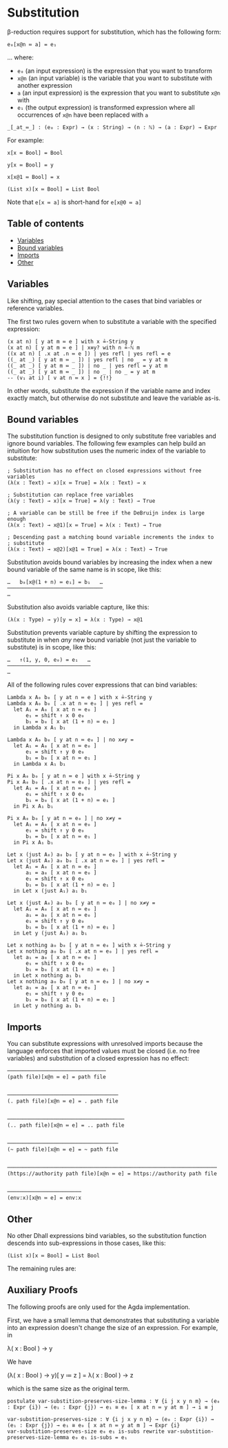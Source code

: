 <!--
```
module Dhall.Substitution where

open import Data.Bool using (Bool)
open import Data.Maybe using (nothing; just)
open import Data.Nat using (ℕ) using (_+_) renaming (_≟_ to _≟-ℕ_)
open import Data.String using (String) renaming(_≟_ to _≟-String_)
open import Dhall.Syntax.Parsed
open import Dhall.Shift
open import Relation.Binary.PropositionalEquality
open import Relation.Binary.HeterogeneousEquality
import Relation.Binary.HeterogeneousEquality as H
open import Relation.Nullary
```
-->

# Substitution

β-reduction requires support for substitution, which has the following form:

    e₀[x@n ≔ a] = e₁

... where:

* `e₀` (an input expression) is the expression that you want to transform
* `x@n` (an input variable) is the variable that you want to substitute with
  another expression
* `a` (an input expression) is the expression that you want to substitute `x@n`
  with
* `e₁` (the output expression) is transformed expression where all occurrences
  of `x@n` have been replaced with `a`

```
_[_at_≔_] : (e₀ : Expr) → (x : String) → (n : ℕ) → (a : Expr) → Expr
```

For example:

    x[x ≔ Bool] = Bool

    y[x ≔ Bool] = y

    x[x@1 ≔ Bool] = x

    (List x)[x ≔ Bool] = List Bool

Note that `e[x ≔ a]` is short-hand for `e[x@0 ≔ a]`

## Table of contents

* [Variables](#variables)
* [Bound variables](#bound-variables)
* [Imports](#imports)
* [Other](#other)

## Variables

Like shifting, pay special attention to the cases that bind variables or
reference variables.

The first two rules govern when to substitute a variable with the specified
expression:

```
(x at n) [ y at m ≔ e ] with x ≟-String y
(x at n) [ y at m ≔ e ] | x≡y? with n ≟-ℕ m
((x at n) [ .x at .n ≔ e ]) | yes refl | yes refl = e
((_ at _) [ y at m ≔ _ ]) | yes refl | no _ = y at m
((_ at _) [ y at m ≔ _ ]) | no _ | yes refl = y at m
((_ at _) [ y at m ≔ _ ]) | no _ | no _ = y at m
-- (v₁ at i) [ v at n ≔ x ] = {!!}
```

In other words, substitute the expression if the variable name and index exactly
match, but otherwise do not substitute and leave the variable as-is.

## Bound variables

The substitution function is designed to only substitute free variables and
ignore bound variables.  The following few examples can help build an intuition
for how substitution uses the numeric index of the variable to substitute:

    ; Substitution has no effect on closed expressions without free variables
    (λ(x : Text) → x)[x ≔ True] = λ(x : Text) → x

    ; Substitution can replace free variables
    (λ(y : Text) → x)[x ≔ True] = λ(y : Text) → True

    ; A variable can be still be free if the DeBruijn index is large enough
    (λ(x : Text) → x@1)[x ≔ True] = λ(x : Text) → True

    ; Descending past a matching bound variable increments the index to
    ; substitute
    (λ(x : Text) → x@2)[x@1 ≔ True] = λ(x : Text) → True

Substitution avoids bound variables by increasing the index when a new bound
variable of the same name is in scope, like this:

    …   b₀[x@(1 + n) ≔ e₁] = b₁   …
    ───────────────────────────────
    …


Substitution also avoids variable capture, like this:

    (λ(x : Type) → y)[y ≔ x] = λ(x : Type) → x@1

Substitution prevents variable capture by shifting the expression to substitute
in when *any* new bound variable (not just the variable to substitute) is in
scope, like this:


    …   ↑(1, y, 0, e₀) = e₁   …
    ───────────────────────────
    …


All of the following rules cover expressions that can bind variables:

```
Lambda x A₀ b₀ [ y at n ≔ e ] with x ≟-String y
Lambda x A₀ b₀ [ .x at n ≔ e₀ ] | yes refl =
  let A₁ = A₀ [ x at n ≔ e₀ ]
      e₁ = shift ↑ x 0 e₀
      b₁ = b₀ [ x at (1 + n) ≔ e₁ ]
  in Lambda x A₁ b₁

Lambda x A₀ b₀ [ y at n ≔ e₀ ] | no x≠y =
  let A₁ = A₀ [ x at n ≔ e₀ ]
      e₁ = shift ↑ y 0 e₀
      b₁ = b₀ [ x at n ≔ e₁ ]
  in Lambda x A₁ b₁

Pi x A₀ b₀ [ y at n ≔ e ] with x ≟-String y
Pi x A₀ b₀ [ .x at n ≔ e₀ ] | yes refl =
  let A₁ = A₀ [ x at n ≔ e₀ ]
      e₁ = shift ↑ x 0 e₀
      b₁ = b₀ [ x at (1 + n) ≔ e₁ ]
  in Pi x A₁ b₁

Pi x A₀ b₀ [ y at n ≔ e₀ ] | no x≠y =
  let A₁ = A₀ [ x at n ≔ e₀ ]
      e₁ = shift ↑ y 0 e₀
      b₁ = b₀ [ x at n ≔ e₁ ]
  in Pi x A₁ b₁

Let x (just A₀) a₀ b₀ [ y at n ≔ e₀ ] with x ≟-String y
Let x (just A₀) a₀ b₀ [ .x at n ≔ e₀ ] | yes refl =
  let A₁ = A₀ [ x at n ≔ e₀ ]
      a₁ = a₀ [ x at n ≔ e₀ ]
      e₁ = shift ↑ x 0 e₀
      b₁ = b₀ [ x at (1 + n) ≔ e₁ ]
  in Let x (just A₁) a₁ b₁

Let x (just A₀) a₀ b₀ [ y at n ≔ e₀ ] | no x≠y =
  let A₁ = A₀ [ x at n ≔ e₀ ]
      a₁ = a₀ [ x at n ≔ e₀ ]
      e₁ = shift ↑ y 0 e₀
      b₁ = b₀ [ x at (1 + n) ≔ e₁ ]
  in Let y (just A₁) a₁ b₁

Let x nothing a₀ b₀ [ y at n ≔ e₀ ] with x ≟-String y
Let x nothing a₀ b₀ [ .x at n ≔ e₀ ] | yes refl =
  let a₁ = a₀ [ x at n ≔ e₀ ]
      e₁ = shift ↑ x 0 e₀
      b₁ = b₀ [ x at (1 + n) ≔ e₁ ]
  in Let x nothing a₁ b₁
Let x nothing a₀ b₀ [ y at n ≔ e₀ ] | no x≠y =
  let a₁ = a₀ [ x at n ≔ e₀ ]
      e₁ = shift ↑ y 0 e₀
      b₁ = b₀ [ x at (1 + n) ≔ e₁ ]
  in Let y nothing a₁ b₁
```

## Imports

You can substitute expressions with unresolved imports because the language
enforces that imported values must be closed (i.e. no free variables) and
substitution of a closed expression has no effect:


    ────────────────────────────────
    (path file)[x@n ≔ e] = path file


    ────────────────────────────────────
    (. path file)[x@n ≔ e] = . path file


    ──────────────────────────────────────
    (.. path file)[x@n ≔ e] = .. path file


    ────────────────────────────────────
    (~ path file)[x@n ≔ e] = ~ path file


    ────────────────────────────────────────────────────────────────────
    (https://authority path file)[x@n ≔ e] = https://authority path file


    ────────────────────────
    (env:x)[x@n ≔ e] = env:x

## Other

No other Dhall expressions bind variables, so the substitution function descends
into sub-expressions in those cases, like this:

    (List x)[x ≔ Bool] = List Bool

The remaining rules are:


## Auxiliary Proofs

The following proofs are only used for the Agda implementation.

First, we have a small lemma that demonstrates that substituting a variable into
an expression doesn't change the size of an expression. For example, in

   λ( x : Bool ) → y

We have

   (λ( x : Bool ) → y)[ y ≔ z ] = λ( x : Bool ) → z

which is the same size as the original term.

```
postulate var-substition-preserves-size-lemma : ∀ {i j x y n m} → (e₀ : Expr {i}) → (e₁ : Expr {j}) → e₁ ≅ e₀ [ x at n ≔ y at m ] → i ≡ j

var-substition-preserves-size : ∀ {i j x y n m} → (e₀ : Expr {i}) → (e₁ : Expr {j}) → e₁ ≅ e₀ [ x at n ≔ y at m ] → Expr {i}
var-substition-preserves-size e₀ e₁ is-subs rewrite var-substition-preserves-size-lemma e₀ e₁ is-subs = e₁
```
